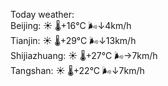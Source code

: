 Today weather:  
Beijing: ☀️   🌡️+16°C 🌬️↓4km/h  
Tianjin: ☀️   🌡️+29°C 🌬️↓13km/h  
Shijiazhuang: ☀️   🌡️+27°C 🌬️→7km/h  
Tangshan: ☀️   🌡️+22°C 🌬️↓7km/h  
